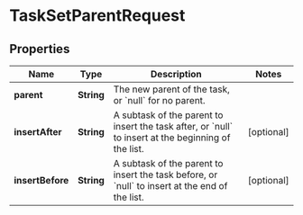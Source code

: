 

# TaskSetParentRequest


## Properties

| Name | Type | Description | Notes |
|------------ | ------------- | ------------- | -------------|
|**parent** | **String** | The new parent of the task, or &#x60;null&#x60; for no parent. |  |
|**insertAfter** | **String** | A subtask of the parent to insert the task after, or &#x60;null&#x60; to insert at the beginning of the list. |  [optional] |
|**insertBefore** | **String** | A subtask of the parent to insert the task before, or &#x60;null&#x60; to insert at the end of the list. |  [optional] |



